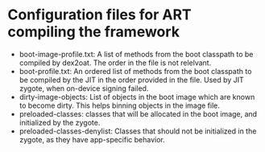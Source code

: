 # Configuration files for ART compiling the framework

* boot-image-profile.txt: A list of methods from the boot classpath to be compiled by dex2oat.
  The order in the file is not relelvant.
* boot-profile.txt: An ordered list of methods from the boot classpath to be compiled by
  the JIT in the order provided in the file. Used by JIT zygote, when on-device
  signing failed.
* dirty-image-objects: List of objects in the boot image which are known to
  become dirty. This helps binning objects in the image file.
* preloaded-classes: classes that will be allocated in the boot image, and
  initialized by the zygote.
* preloaded-classes-denylist: Classes that should not be initialized in the
  zygote, as they have app-specific behavior.
